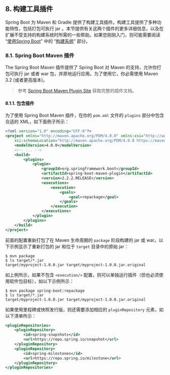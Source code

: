 ## 8. 构建工具插件

Spring Boot 为 Maven 和 Gradle 提供了构建工具插件。构建工具提供了多种功能特性，包括打包可执行 jar 。本节提供有关这两个插件的更多详细信息，以及在扩展不受支持的构建系统时所需的一些帮助。如果您刚刚入门，则可能需要阅读 “[使用Spring Boot](https://docs.spring.io/spring-boot/docs/2.2.2.RELEASE/reference/htmlsingle/#using-boot)” 中的 “[构建系统](https://docs.spring.io/spring-boot/docs/2.2.2.RELEASE/reference/htmlsingle/#using-boot-build-systems)” 部分。

### 8.1. Spring Boot Maven 插件

The Spring Boot Maven 插件提供了 Spring Boot 对 Maven 的支持，允许你打包可执行 jar 或者 war 包，并原地运行应用。为了使用它，你必需使用 Maven 3.2 (或者更高版本)。

> 参考 [Spring Boot Maven Plugin Site](https://docs.spring.io/spring-boot/docs/2.2.2.RELEASE/maven-plugin/) 获取完整的插件文档。

#### 8.1.1. 包含插件

为了使用 Spring Boot Maven 插件，在你的 `pom.xml` 文件的 `plugins` 部分中包含合适的 XML，如下面例子所示：

```xml
<?xml version="1.0" encoding="UTF-8"?>
<project xmlns="http://maven.apache.org/POM/4.0.0" xmlns:xsi="http://www.w3.org/2001/XMLSchema-instance"
    xsi:schemaLocation="http://maven.apache.org/POM/4.0.0 https://maven.apache.org/xsd/maven-4.0.0.xsd">
    <modelVersion>4.0.0</modelVersion>
    <!-- ... -->
    <build>
        <plugins>
            <plugin>
                <groupId>org.springframework.boot</groupId>
                <artifactId>spring-boot-maven-plugin</artifactId>
                <version>2.2.2.RELEASE</version>
                <executions>
                    <execution>
                        <goals>
                            <goal>repackage</goal>
                        </goals>
                    </execution>
                </executions>
            </plugin>
        </plugins>
    </build>
</project>
```

前面的配置重新打包了在 Maven 生命周期的 `package` 阶段构建的 jar 或 war。以下示例显示了重新打包的 jar 和位于 `target` 目录中的原始 jar：

```
$ mvn package
$ ls target/*.jar
target/myproject-1.0.0.jar target/myproject-1.0.0.jar.original
```

如上例所示，如果不包含 `<execution/>` 配置，则可以单独运行插件（但也必须使用软件包目标），如以下示例所示：

```
$ mvn package spring-boot:repackage
$ ls target/*.jar
target/myproject-1.0.0.jar target/myproject-1.0.0.jar.original
```

如果使用里程碑或快照发行版，则还需要添加相应的 `pluginRepository` 元素，如以下清单所示：

```xml
<pluginRepositories>
    <pluginRepository>
        <id>spring-snapshots</id>
        <url>https://repo.spring.io/snapshot</url>
    </pluginRepository>
    <pluginRepository>
        <id>spring-milestones</id>
        <url>https://repo.spring.io/milestone</url>
    </pluginRepository>
</pluginRepositories>
```

